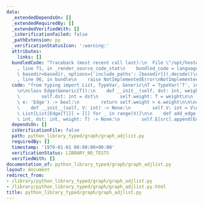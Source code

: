 ```yaml
---
data:
  _extendedDependsOn: []
  _extendedRequiredBy: []
  _extendedVerifiedWith: []
  _isVerificationFailed: false
  _pathExtension: py
  _verificationStatusIcon: ':warning:'
  attributes:
    links: []
  bundledCode: "Traceback (most recent call last):\n  File \"/opt/hostedtoolcache/Python/3.9.1/x64/lib/python3.9/site-packages/onlinejudge_verify/documentation/build.py\"\
    , line 71, in _render_source_code_stat\n    bundled_code = language.bundle(stat.path,\
    \ basedir=basedir, options={'include_paths': [basedir]}).decode()\n  File \"/opt/hostedtoolcache/Python/3.9.1/x64/lib/python3.9/site-packages/onlinejudge_verify/languages/python.py\"\
    , line 96, in bundle\n    raise NotImplementedError\nNotImplementedError\n"
  code: "from typing import List, TypeVar, Generic\nT = TypeVar('T', int, float)\n\
    \n\nclass Edge(Generic[T]):\n    def __init__(self, dst: int, weight: T) -> None:\n\
    \        self.dst: int = dst\n        self.weight: T = weight\n\n    def __lt__(self,\
    \ e: 'Edge') -> bool:\n        return self.weight > e.weight\n\n\nclass Graph(Generic[T]):\n\
    \    def __init__(self, V: int) -> None:\n        self.V: int = V\n        self.E:\
    \ List[List[Edge[T]]] = [[] for _ in range(V)]\n\n    def add_edge(self, src:\
    \ int, dst: int, weight: T) -> None:\n        self.E[src].append(Edge(dst, weight))\n"
  dependsOn: []
  isVerificationFile: false
  path: python_library_typed/graph/graph_adjlist.py
  requiredBy: []
  timestamp: '1970-01-01 00:00:00+00:00'
  verificationStatus: LIBRARY_NO_TESTS
  verifiedWith: []
documentation_of: python_library_typed/graph/graph_adjlist.py
layout: document
redirect_from:
- /library/python_library_typed/graph/graph_adjlist.py
- /library/python_library_typed/graph/graph_adjlist.py.html
title: python_library_typed/graph/graph_adjlist.py
---
```

